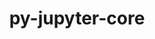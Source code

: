 ---
title: "py-jupyter-core"
layout: cache
categories: [package, develop]
meta: {"compilers": ["none"], "num_specs": 53, "num_specs_by_stack": {"data-vis-sdk": 11, "e4s": 20, "e4s-neoverse-v2": 22, "root": 53}, "oss": ["ubuntu20.04", "ubuntu22.04"], "platforms": ["linux"], "stacks": ["data-vis-sdk", "e4s", "e4s-neoverse-v2", "root"], "targets": ["neoverse_v2", "x86_64_v3"], "versions": ["5.3.0"]}
spec_details: [{"compiler": "none", "hash": "2j3dbqmtdlub334vf72dq5ojbntny65e", "os": "ubuntu22.04", "platform": "linux", "size": "-", "stacks": ["e4s-neoverse-v2", "root"], "target": "neoverse_v2", "variants": ["build_system=python_pip"], "versions": ["5.3.0"]}, {"compiler": "none", "hash": "2jfvv7yyehmv7hombjyr2h32r6nuzrps", "os": "ubuntu20.04", "platform": "linux", "size": "-", "stacks": ["data-vis-sdk", "root"], "target": "x86_64_v3", "variants": ["build_system=python_pip"], "versions": ["5.3.0"]}, {"compiler": "none", "hash": "32cema24vrtnuhpkgkw4qmy3kufeyie4", "os": "ubuntu22.04", "platform": "linux", "size": "-", "stacks": ["e4s-neoverse-v2", "root"], "target": "neoverse_v2", "variants": ["build_system=python_pip"], "versions": ["5.3.0"]}, {"compiler": "none", "hash": "3hvcyoonigpu3ijehhgvzirmdqpquby7", "os": "ubuntu20.04", "platform": "linux", "size": "-", "stacks": ["data-vis-sdk", "root"], "target": "x86_64_v3", "variants": ["build_system=python_pip"], "versions": ["5.3.0"]}, {"compiler": "none", "hash": "3ia24e4tfgladuwp762254agqxvvuunq", "os": "ubuntu22.04", "platform": "linux", "size": "-", "stacks": ["e4s-neoverse-v2", "root"], "target": "neoverse_v2", "variants": ["build_system=python_pip"], "versions": ["5.3.0"]}, {"compiler": "none", "hash": "3m3n44wrfntfcdkba7fpgvnf6pkz5net", "os": "ubuntu20.04", "platform": "linux", "size": "-", "stacks": ["data-vis-sdk", "root"], "target": "x86_64_v3", "variants": ["build_system=python_pip"], "versions": ["5.3.0"]}, {"compiler": "none", "hash": "4xx2xovaymaqoogqovelcqqjpunka5cc", "os": "ubuntu22.04", "platform": "linux", "size": "-", "stacks": ["e4s", "root"], "target": "x86_64_v3", "variants": ["build_system=python_pip"], "versions": ["5.3.0"]}, {"compiler": "none", "hash": "55caeuqkp2cpe6gytbqwqos3exmfscqw", "os": "ubuntu20.04", "platform": "linux", "size": "-", "stacks": ["data-vis-sdk", "root"], "target": "x86_64_v3", "variants": ["build_system=python_pip"], "versions": ["5.3.0"]}, {"compiler": "none", "hash": "5vubc2jqqt4a4wnpvf2df42xqle5ksbe", "os": "ubuntu22.04", "platform": "linux", "size": "-", "stacks": ["e4s-neoverse-v2", "root"], "target": "neoverse_v2", "variants": ["build_system=python_pip"], "versions": ["5.3.0"]}, {"compiler": "none", "hash": "6fg4y4bjdnppmmpivfdigofjt3qxr533", "os": "ubuntu22.04", "platform": "linux", "size": "-", "stacks": ["e4s-neoverse-v2", "root"], "target": "neoverse_v2", "variants": ["build_system=python_pip"], "versions": ["5.3.0"]}, {"compiler": "none", "hash": "6qm5qt3lilw4lg62asg3hcsfceohcwpi", "os": "ubuntu22.04", "platform": "linux", "size": "-", "stacks": ["e4s-neoverse-v2", "root"], "target": "neoverse_v2", "variants": ["build_system=python_pip"], "versions": ["5.3.0"]}, {"compiler": "none", "hash": "6wac3jmiizejdryfsqpejaix6wfxxqjh", "os": "ubuntu22.04", "platform": "linux", "size": "-", "stacks": ["e4s-neoverse-v2", "root"], "target": "neoverse_v2", "variants": ["build_system=python_pip"], "versions": ["5.3.0"]}, {"compiler": "none", "hash": "73ykve5amh5gysrv2irbnfr5tjxr7lkt", "os": "ubuntu22.04", "platform": "linux", "size": "-", "stacks": ["e4s", "root"], "target": "x86_64_v3", "variants": ["build_system=python_pip"], "versions": ["5.3.0"]}, {"compiler": "none", "hash": "77ae75lzfig2744kjmo6qz72lwb7mugn", "os": "ubuntu22.04", "platform": "linux", "size": "-", "stacks": ["e4s", "root"], "target": "x86_64_v3", "variants": ["build_system=python_pip"], "versions": ["5.3.0"]}, {"compiler": "none", "hash": "7est3h5xvywz73xeklt7gg7ij4chjxgl", "os": "ubuntu22.04", "platform": "linux", "size": "-", "stacks": ["e4s", "root"], "target": "x86_64_v3", "variants": ["build_system=python_pip"], "versions": ["5.3.0"]}, {"compiler": "none", "hash": "7naszf4tymbooyjmr2ffhfz7bha4vxlt", "os": "ubuntu20.04", "platform": "linux", "size": "-", "stacks": ["data-vis-sdk", "root"], "target": "x86_64_v3", "variants": ["build_system=python_pip"], "versions": ["5.3.0"]}, {"compiler": "none", "hash": "cgxdgkpsru7cxe7lltmrhyhal725syd4", "os": "ubuntu20.04", "platform": "linux", "size": "-", "stacks": ["data-vis-sdk", "root"], "target": "x86_64_v3", "variants": ["build_system=python_pip"], "versions": ["5.3.0"]}, {"compiler": "none", "hash": "cq7qwe3fpl5gfp7zcnomm3xk6lx5mfv7", "os": "ubuntu20.04", "platform": "linux", "size": "-", "stacks": ["data-vis-sdk", "root"], "target": "x86_64_v3", "variants": ["build_system=python_pip"], "versions": ["5.3.0"]}, {"compiler": "none", "hash": "dh6pbdurkt46tgi2asrbhlzcbienczhg", "os": "ubuntu22.04", "platform": "linux", "size": "-", "stacks": ["e4s", "root"], "target": "x86_64_v3", "variants": ["build_system=python_pip"], "versions": ["5.3.0"]}, {"compiler": "none", "hash": "drtjdbufgbdsu5axyy264xnsjenx6cai", "os": "ubuntu22.04", "platform": "linux", "size": "-", "stacks": ["e4s", "root"], "target": "x86_64_v3", "variants": ["build_system=python_pip"], "versions": ["5.3.0"]}, {"compiler": "none", "hash": "eqayodaszrk4b7tlonasn3twylavprvf", "os": "ubuntu22.04", "platform": "linux", "size": "-", "stacks": ["e4s-neoverse-v2", "root"], "target": "neoverse_v2", "variants": ["build_system=python_pip"], "versions": ["5.3.0"]}, {"compiler": "none", "hash": "fdtkyivhl5o3szc6mry25ng4phbh7635", "os": "ubuntu22.04", "platform": "linux", "size": "-", "stacks": ["e4s-neoverse-v2", "root"], "target": "neoverse_v2", "variants": ["build_system=python_pip"], "versions": ["5.3.0"]}, {"compiler": "none", "hash": "fyoezqlmpr6gnpgdszgay73mzfxq67zu", "os": "ubuntu22.04", "platform": "linux", "size": "-", "stacks": ["e4s-neoverse-v2", "root"], "target": "neoverse_v2", "variants": ["build_system=python_pip"], "versions": ["5.3.0"]}, {"compiler": "none", "hash": "glg6n7pt6bfscg32blclikznbvritkj4", "os": "ubuntu22.04", "platform": "linux", "size": "-", "stacks": ["e4s", "root"], "target": "x86_64_v3", "variants": ["build_system=python_pip"], "versions": ["5.3.0"]}, {"compiler": "none", "hash": "hdatr6vvvcd6dcszur3o6akvb5eahxsl", "os": "ubuntu22.04", "platform": "linux", "size": "-", "stacks": ["e4s", "root"], "target": "x86_64_v3", "variants": ["build_system=python_pip"], "versions": ["5.3.0"]}, {"compiler": "none", "hash": "hiw3t36fr2v5xfrsrxmsxybb2rcmc2sh", "os": "ubuntu22.04", "platform": "linux", "size": "-", "stacks": ["e4s-neoverse-v2", "root"], "target": "neoverse_v2", "variants": ["build_system=python_pip"], "versions": ["5.3.0"]}, {"compiler": "none", "hash": "hm3ghkldj3jwut723sylxodr5brxuznq", "os": "ubuntu22.04", "platform": "linux", "size": "-", "stacks": ["e4s-neoverse-v2", "root"], "target": "neoverse_v2", "variants": ["build_system=python_pip"], "versions": ["5.3.0"]}, {"compiler": "none", "hash": "jdfeifjon2rjmdomuskabbpivvwzchkv", "os": "ubuntu22.04", "platform": "linux", "size": "-", "stacks": ["e4s", "root"], "target": "x86_64_v3", "variants": ["build_system=python_pip"], "versions": ["5.3.0"]}, {"compiler": "none", "hash": "jg4i2yckyclfdxjbcqheul54zqi6tuxe", "os": "ubuntu22.04", "platform": "linux", "size": "-", "stacks": ["e4s-neoverse-v2", "root"], "target": "neoverse_v2", "variants": ["build_system=python_pip"], "versions": ["5.3.0"]}, {"compiler": "none", "hash": "js7tkqc4htlgqdvxen3sog2xrwj7uzxs", "os": "ubuntu22.04", "platform": "linux", "size": "-", "stacks": ["e4s", "root"], "target": "x86_64_v3", "variants": ["build_system=python_pip"], "versions": ["5.3.0"]}, {"compiler": "none", "hash": "k5by7472kswg2jrqcjphjbtrrxg3zwpb", "os": "ubuntu22.04", "platform": "linux", "size": "-", "stacks": ["e4s-neoverse-v2", "root"], "target": "neoverse_v2", "variants": ["build_system=python_pip"], "versions": ["5.3.0"]}, {"compiler": "none", "hash": "k5dwe5bd3bncj32obp3ohtjjjb6tmocy", "os": "ubuntu22.04", "platform": "linux", "size": "-", "stacks": ["e4s-neoverse-v2", "root"], "target": "neoverse_v2", "variants": ["build_system=python_pip"], "versions": ["5.3.0"]}, {"compiler": "none", "hash": "kpjfzeulxf3bcj6tv4d72bmvs7lbj4yt", "os": "ubuntu20.04", "platform": "linux", "size": "-", "stacks": ["data-vis-sdk", "root"], "target": "x86_64_v3", "variants": ["build_system=python_pip"], "versions": ["5.3.0"]}, {"compiler": "none", "hash": "lcw7eaoinne7xos2y47bmfsfttfksbek", "os": "ubuntu22.04", "platform": "linux", "size": "-", "stacks": ["e4s", "root"], "target": "x86_64_v3", "variants": ["build_system=python_pip"], "versions": ["5.3.0"]}, {"compiler": "none", "hash": "lk2vy5vam77bev47uyihnye4rwpnvl52", "os": "ubuntu22.04", "platform": "linux", "size": "-", "stacks": ["e4s", "root"], "target": "x86_64_v3", "variants": ["build_system=python_pip"], "versions": ["5.3.0"]}, {"compiler": "none", "hash": "ltcogmv4dsbkgrbv5ybcdduzidrjyfib", "os": "ubuntu20.04", "platform": "linux", "size": "-", "stacks": ["data-vis-sdk", "root"], "target": "x86_64_v3", "variants": ["build_system=python_pip"], "versions": ["5.3.0"]}, {"compiler": "none", "hash": "mr63giohenjgcsvdvo2d4mwlv7sdwg26", "os": "ubuntu22.04", "platform": "linux", "size": "-", "stacks": ["e4s-neoverse-v2", "root"], "target": "neoverse_v2", "variants": ["build_system=python_pip"], "versions": ["5.3.0"]}, {"compiler": "none", "hash": "odb2gl3xwg7thvpdsebw6fzmafoqdg45", "os": "ubuntu22.04", "platform": "linux", "size": "-", "stacks": ["e4s", "root"], "target": "x86_64_v3", "variants": ["build_system=python_pip"], "versions": ["5.3.0"]}, {"compiler": "none", "hash": "pccq3mt4ftirjilvhfu5w23clsxz5zeu", "os": "ubuntu22.04", "platform": "linux", "size": "-", "stacks": ["e4s", "root"], "target": "x86_64_v3", "variants": ["build_system=python_pip"], "versions": ["5.3.0"]}, {"compiler": "none", "hash": "qycbsjxcxqrqri27erkzgzckcdut5d5c", "os": "ubuntu20.04", "platform": "linux", "size": "-", "stacks": ["data-vis-sdk", "root"], "target": "x86_64_v3", "variants": ["build_system=python_pip"], "versions": ["5.3.0"]}, {"compiler": "none", "hash": "rccmij3jstg7xdpcrvdzkoqw7iv4imi7", "os": "ubuntu22.04", "platform": "linux", "size": "-", "stacks": ["e4s-neoverse-v2", "root"], "target": "neoverse_v2", "variants": ["build_system=python_pip"], "versions": ["5.3.0"]}, {"compiler": "none", "hash": "rgbexf2y6bg2ncrgjl7jdywkhcbde3ez", "os": "ubuntu22.04", "platform": "linux", "size": "-", "stacks": ["e4s-neoverse-v2", "root"], "target": "neoverse_v2", "variants": ["build_system=python_pip"], "versions": ["5.3.0"]}, {"compiler": "none", "hash": "rilmiy6a6nwwp3cjvmmf4w5q4yadgbcl", "os": "ubuntu22.04", "platform": "linux", "size": "-", "stacks": ["e4s", "root"], "target": "x86_64_v3", "variants": ["build_system=python_pip"], "versions": ["5.3.0"]}, {"compiler": "none", "hash": "sbfhjarwht226ebanz7x3zhhj6uijnzm", "os": "ubuntu22.04", "platform": "linux", "size": "-", "stacks": ["e4s", "root"], "target": "x86_64_v3", "variants": ["build_system=python_pip"], "versions": ["5.3.0"]}, {"compiler": "none", "hash": "sszkkdvkjy6nf3npjgxs6qavtew6akot", "os": "ubuntu22.04", "platform": "linux", "size": "-", "stacks": ["e4s", "root"], "target": "x86_64_v3", "variants": ["build_system=python_pip"], "versions": ["5.3.0"]}, {"compiler": "none", "hash": "sydlwqlytmrkdjzetknr4hz2za5qolsl", "os": "ubuntu22.04", "platform": "linux", "size": "-", "stacks": ["e4s", "root"], "target": "x86_64_v3", "variants": ["build_system=python_pip"], "versions": ["5.3.0"]}, {"compiler": "none", "hash": "uahsnvgxryg56ob5mve5s4vdk3dul7oa", "os": "ubuntu22.04", "platform": "linux", "size": "-", "stacks": ["e4s-neoverse-v2", "root"], "target": "neoverse_v2", "variants": ["build_system=python_pip"], "versions": ["5.3.0"]}, {"compiler": "none", "hash": "w5u2pyyew27ua5i64khzkbea22zlrdbc", "os": "ubuntu22.04", "platform": "linux", "size": "-", "stacks": ["e4s-neoverse-v2", "root"], "target": "neoverse_v2", "variants": ["build_system=python_pip"], "versions": ["5.3.0"]}, {"compiler": "none", "hash": "xoebj37ugjju5ey6bdxc4jtz3te5w6aq", "os": "ubuntu22.04", "platform": "linux", "size": "-", "stacks": ["e4s", "root"], "target": "x86_64_v3", "variants": ["build_system=python_pip"], "versions": ["5.3.0"]}, {"compiler": "none", "hash": "xzbumxqiqc3uykri6doaxwsyb72bkl5r", "os": "ubuntu22.04", "platform": "linux", "size": "-", "stacks": ["e4s-neoverse-v2", "root"], "target": "neoverse_v2", "variants": ["build_system=python_pip"], "versions": ["5.3.0"]}, {"compiler": "none", "hash": "yn4splymoethsbashyglk2kjucohbb4a", "os": "ubuntu22.04", "platform": "linux", "size": "-", "stacks": ["e4s", "root"], "target": "x86_64_v3", "variants": ["build_system=python_pip"], "versions": ["5.3.0"]}, {"compiler": "none", "hash": "ywcnvkwjidjonxknagn5ja4sgvsg3zfs", "os": "ubuntu22.04", "platform": "linux", "size": "-", "stacks": ["e4s-neoverse-v2", "root"], "target": "neoverse_v2", "variants": ["build_system=python_pip"], "versions": ["5.3.0"]}, {"compiler": "none", "hash": "zjfty26qe37355uplytzaik6x73azcl5", "os": "ubuntu20.04", "platform": "linux", "size": "-", "stacks": ["data-vis-sdk", "root"], "target": "x86_64_v3", "variants": ["build_system=python_pip"], "versions": ["5.3.0"]}]
---